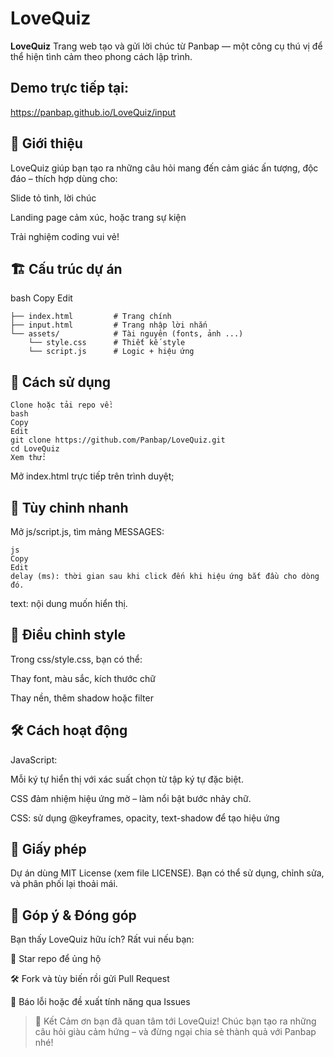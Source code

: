 # LoveQuiz

**LoveQuiz** Trang web tạo và gửi lời chúc từ Panbap — một công cụ thú vị để thể hiện tình cảm theo phong cách lập trình.

## Demo trực tiếp tại:

https://panbap.github.io/LoveQuiz/input

## 🎯 Giới thiệu
LoveQuiz giúp bạn tạo ra những câu hỏi mang đến cảm giác ấn tượng, độc đáo – thích hợp dùng cho:

Slide tỏ tình, lời chúc

Landing page cảm xúc, hoặc trang sự kiện

Trải nghiệm coding vui vẻ!

## 🏗 Cấu trúc dự án
bash
Copy
Edit
```text
├── index.html         # Trang chính 
├── input.html         # Trang nhập lời nhắn
└── assets/            # Tài nguyên (fonts, ảnh ...)
    └── style.css      # Thiết kế style
    └── script.js      # Logic + hiệu ứng
```
## 🚀 Cách sử dụng
```text
Clone hoặc tải repo về:
bash
Copy
Edit
git clone https://github.com/Panbap/LoveQuiz.git
cd LoveQuiz
Xem thử:
```
Mở index.html trực tiếp trên trình duyệt;

## 🧩 Tùy chỉnh nhanh
Mở js/script.js, tìm mảng MESSAGES:
```text
js
Copy
Edit
delay (ms): thời gian sau khi click đến khi hiệu ứng bắt đầu cho dòng đó.
```
text: nội dung muốn hiển thị.

## 🎨 Điều chỉnh style
Trong css/style.css, bạn có thể:

Thay font, màu sắc, kích thước chữ

Thay nền, thêm shadow hoặc filter

## 🛠 Cách hoạt động
JavaScript:

Mỗi ký tự hiển thị với xác suất chọn từ tập ký tự đặc biệt.

CSS đảm nhiệm hiệu ứng mờ – làm nổi bật bước nhảy chữ.

CSS: sử dụng @keyframes, opacity, text-shadow để tạo hiệu ứng 

## 📄 Giấy phép
Dự án dùng MIT License (xem file LICENSE).
Bạn có thể sử dụng, chỉnh sửa, và phân phối lại thoải mái.

## 📣 Góp ý & Đóng góp
Bạn thấy LoveQuiz hữu ích? Rất vui nếu bạn:

🌟 Star repo để ủng hộ

🛠 Fork và tùy biến rồi gửi Pull Request

🐛 Báo lỗi hoặc đề xuất tính năng qua Issues

> 👏 Kết
Cảm ơn bạn đã quan tâm tới LoveQuiz! Chúc bạn tạo ra những câu hỏi giàu cảm hứng – và đừng ngại chia sẻ thành quả với Panbap nhé!
